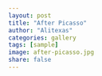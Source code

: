 ```yaml
---
layout: post
title: "After Picasso"
author: "Alitexas"
categories: gallery
tags: [sample]
image: after-picasso.jpg
share: false
---
```


